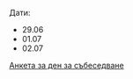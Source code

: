 Дати:

 - 29.06
 - 01.07
 - 02.07
 
[Анкета за ден за събеседване](https://forms.gle/2ciPStWkxz319C8k9)

